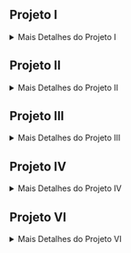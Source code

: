 
## <b> Projeto I </b> 
 
<details>

<summary>
	Mais Detalhes do Projeto I
</summary>
 
 ## Fatec

![image](https://user-images.githubusercontent.com/80988756/218878798-d33629bc-acf9-4edb-b463-b14fd8a90404.png)

##### *Figura 01. Fonte([fatecsjc-prd.azurewebsites.net](https://fatecsjc-prd.azurewebsites.net/curso-banco-de-dados.php))*

A Fatec é uma Faculdade Pública Estadual e todos os cursos oferecidos são gratuitos.
De uma forma geral a formação do Tecnólogo, além de aspectos técnicos, envolve também, uma base de caráter social, 
ético, filosófico e ambiental que faz deste cidadão um profissional ciente de sua inserção e responsabilidades no meio social que integra.


### Visão do Projeto

Projeto Julius consiste em um assistente virtual que auxilia o usuário na tomada de decisões relacionadas a investimentos financeiros. Entre as funcionalidades estão código de ações, cotação do dia, conversor de moedas entre outros. O diferencial de nossa aplicação é trazer informações em tempo real entregando o máximo de interatividade ao cliente. O nosso aplicativo traz o que há de mais inovador no mercado financeiro nacional.

- -  -  -  -  -  - 

* Responder a comando de voz ou sons específicos (palma, estalar de dedos, etc.);
* Possuir no mínimo 8 ações distintas e de natureza distintas;
* Ser mobile, web ou desktop;
* Retornar o comando em qualquer forma (som, texto ou ação);
* Ter um contexto específico de aplicação;
* Não pode usar 100% de APIs prontas e disponíveis no mercado, seja gratuita ou não;
* Não pode utilizar de plataforma de implementação de terceiros, seja gratuita ou não.


Dessa forma, foi desenvolvido o Assistente Virtual Julius

<img src ="https://github.com/TheLooksDatabase/Julius/blob/main/3)%20Images/julius.png?raw=true" width="200" height="200" />

##### *Figura 02. Fonte([TheLooksDatabase/Julius](https://github.com/TheLooksDatabase/Julius))*

### Tecnologias utilizadas:

<div style="display: inline_block"><br> 
  <img src="https://raw.githubusercontent.com/devicons/devicon/1119b9f84c0290e0f0b38982099a2bd027a48bf1/icons/python/python-original-wordmark.svg" width="100"    height="100" />
 <img src="https://raw.githubusercontent.com/devicons/devicon/1119b9f84c0290e0f0b38982099a2bd027a48bf1/icons/vscode/vscode-original-wordmark.svg" width="100" height="100" />
 <img src="https://raw.githubusercontent.com/devicons/devicon/1119b9f84c0290e0f0b38982099a2bd027a48bf1/icons/github/github-original-wordmark.svg" width="100" height="100" />
 <img src="https://raw.githubusercontent.com/devicons/devicon/1119b9f84c0290e0f0b38982099a2bd027a48bf1/icons/mysql/mysql-original-wordmark.svg" width="100" height="100" />
</div>

</br>

- Beautifulsoup4, selenium e requests foram usadas para requisição de informações de páginas HTML para possuir a informação correta e atualizada.
- SpeechRecognition foi usada para reconhecimento e voz usando microfone.
- Pyttsx3: Foi usada para síntese de texto-voz.
- Google-api-python-client API utilizada para usufruir dos recursos de reconhecimento de voz do Google.
- Pycoingecko  utilizada para conversão de moedas utilizando código do Banco Central.

### Participação Direta
- Fui responsável pela implementação da funcionalidade "Metas financeiras".
- Refatoração.
- Teste da aplicação para validar desempenho.

 <details open><summary>Função responsavel por coletar informações do investimento.</summary>
  
   <br>O método foi desenvolvido para prover uma experiência de usuário mais intuitiva durante o processo de inicialização do investimento, simulando a rentabilidade do investimento em um período definido.
	  
   ```py
   
   def calculadora():
    resposta_erro_aleatoria = choice(lista_erros)
    try:

        sai_som('Qual o valor inicial que você investirá?')
        valor_inicial = float(input(''))

        sai_som('Quanto investirá por mês?')
        aporte = float(input(''))

        sai_som('Qual a taxa de rendimento mensal, em %?')
        taxa_porc = float(input(''))

        sai_som('Em quantos meses pretende resgatar seu investimento?')
        mes = int(input(''))

        taxa = taxa_porc/100
        ##o calculo a seguir se refere a um aporte mensal de dinheiro
        result_aporte = aporte*(((1+taxa)**mes)-1)/taxa
        ##já esse cálculo é o de juros compostos, considerando o investimento de um valor inicial e resgate em alguns meses.
        result_vinicial = valor_inicial*((1+taxa)**mes)
        valor_final = result_aporte + result_vinicial
        sai_som(f'O total acumulado será de R${valor_final:.2f} reais')
                        

    except: 
        sai_som(resposta_erro_aleatoria)      
              
   ```

  * Este algoritmo recebe entradas de dados inseridas pelo usuário e responde por meio de uma saída de voz.
	
  *  Adicionalmente, foi criada uma função que trata possíveis erros ou perguntas incompreensíveis, retornando uma mensagem de erro personalizada para o usuário.
  
</details>

   
<details open><summary>Função para calcular as metas.</summary>
   
	
A função "metas" é um algoritmo simples que tem como objetivo calcular o tempo necessário para alcançar uma meta de investimento mensal com base no valor a 
ser investido e na meta a ser alcançada.

 
   ```py
	def metas():

	   sai_som('Quanto deseja investir? ')
	   num1 = float(input(''))

	   sai_som('Quanto deseja alcançar? ')
	   num2 = float(input(''))

	   Vf=  num2 / num1
	   sai_som(f'Você vai alcançar R${num2:.2f} em cerca de {Vf:.2f} meses se investir R${num1:.2f} por mês! ')
   ```
 
* Inputs e cálculos: <br>
A função começa solicitando ao usuário o valor que deseja investir e o valor que deseja alcançar. Esses valores são armazenados nas variáveis num1 e num2, respectivamente. Em seguida, é feito um cálculo simples para determinar o tempo necessário para alcançar a meta, com base na razão entre o valor desejado e o valor a ser investido mensalmente. O resultado é armazenado na variável Vf.

* Output:<br>
Por fim, a função imprime uma mensagem informando ao usuário quanto tempo será necessário para alcançar a meta, considerando o valor investido mensalmente. A mensagem é impressa com a função sai_som, que converte a mensagem em áudio, além de ser impressa no console.
</details>


### Aprendizados Efetivos 

* O primeiro contato com uma linguagem de programação ocorreu por meio do uso do Python.
* Foi realizada a compreensão da metodologia ágil Scrum, buscando entender e aplicar seus conceitos.
* O paradigma de programação imperativo foi adotado na construção do projeto, seguindo uma abordagem estrutural.
* Foi iniciado o aprendizado da lógica de programação, buscando encontrar a melhor solução computacional para a resolução de problemas.
* Houve a introdução às primeiras estruturas de dados utilizadas no projeto, tendo como base a linguagem Python.
</details>

## <b> Projeto II </b> 

<details>

<summary>
	Mais Detalhes do Projeto II
</summary>
 
 ## Parceiro Acadêmico
Nector</br>

![image](https://user-images.githubusercontent.com/80851038/133914328-794317fa-31e1-4279-afb0-d986acb5db45.png)
##### *Figura 01. Fonte(https://necto.com.br/)*
Necto Systems foi criada para prover soluções de software.
A principal ferramenta desde de 2006 é a linguagem Python.
Participamos de grandes projetos em diferentes áreas, desenvolvendo soluções de software que dão suporte a processos complexos com engenharia de dados e "DataScience"


### Visão do Projeto

É uma aplicação de monitoramento voltada somente à SGBDs, focada na performance e desempenho. Através da coleta de dados do SGBD (memória, tempo de consultas, espaço em disco, transações, evolução da memória, caches e registros) que influenciam na saúde e manutenção periódica:

* Conexão SGBD;
* Coleta de métricas de um ou mais SGBDs (PostgreSQL) remoto;
* Tratamento das métricas (histórico, registro, relatórios, disponibilidade, alertas e valores atingidos durante a operação):
* Tratamento de métricas de forma tabular;
* Salvar consultas em CSV;
* Tabular métricas;
* Coleta periódica de métricas;
* Histórico de métricas;
* Relatórios de métricas;
* Alertas por email;
* Funcionamento do BD (tempo e quantidade de queries e uso de índices).
* Ativar ou Desativar Interface Gráfica;
* Cadastro de dados de conexão dos SGBDs (acesso à estastítica por tabelas).

Dessa forma, foi desenvolvido o SGBD Health


<img src ="https://github.com/DolphinDatabase/SGBD_Health/blob/main/Images/LogoPNG.png?raw=true" width="300" height="300"/>

##### *Figura 02. Fonte(https://github.com/DolphinDatabase/SGBD_Health)*

### Tecnologias utilizadas:

<div style="display: inline_block"><br> 
 <img src="https://cdn.jsdelivr.net/gh/devicons/devicon/icons/java/java-original-wordmark.svg" width="100" height="100" />
 <img src="https://icongr.am/devicon/postgresql-original-wordmark.svg?size=128&color=currentColor" width="100" height="100" />
 <img src="https://raw.githubusercontent.com/devicons/devicon/1119b9f84c0290e0f0b38982099a2bd027a48bf1/icons/sqlite/sqlite-original.svg" width="100" height="100" />
 <img src="https://icongr.am/devicon/github-original.svg?size=128&color=currentColor" width="100" height="100" />
</div>

</br>

Como foi uma aplicação voltada para métricas de um servidor monitorando o sistema SGBT, utilizamos conexão JDBC do Java para conectar ao SGBD PostgreSql, SqLite para armazenar config da aplicação, GitHub para versionamento do código.



### Participação Direta
- Fui responsável pela implementação do algoritmo que parametriza as informações vindas do banco.
- Criação da logica para leitura do arquivo de configuração do banco de dados.
- Participação no desenvolvimento da forma de exibição dos dados retornados do banco

 <details open><summary>Algoritmos de parametrização dos dados</summary>
	 
  <br>Com base no parâmetro fornecido, o algoritmo ajusta a formatação dos dados para a apresentação mais adequada.
  <details open><summary></summary>
     
   ```java
   
   	if (i == 4 && j == 6) {
					quantidadeColuna[i - 4] = (result.getString(i - 3));
					quantidadeColuna[i - 3] = (result.getString(i - 2).replaceAll("\\r\\n|\\n", "").substring(0, 25)
							+ "...");
					quantidadeColuna[i - 2] = (result.getString(i - 1));
					quantidadeColuna[i - 1] = (result.getString(i));
					st.addRow(quantidadeColuna[i - 4], quantidadeColuna[i - 3], quantidadeColuna[i - 2],
							quantidadeColuna[i - 1]);

				} else if (i == 4 && j == 7) {
					quantidadeColuna[i - 4] = (result.getString(i - 3));
					quantidadeColuna[i - 3] = (result.getString(i - 2).replaceAll("\\r\\n|\\n", ""));
					quantidadeColuna[i - 2] = (result.getString(i - 1));
					quantidadeColuna[i - 1] = (result.getString(i));
					st.addRow(quantidadeColuna[i - 4], quantidadeColuna[i - 3], quantidadeColuna[i - 2],
							quantidadeColuna[i - 1]);
				} else if (i == 4) {
					quantidadeColuna[i - 4] = (result.getString(i - 3));
					quantidadeColuna[i - 3] = (result.getString(i - 2));
					quantidadeColuna[i - 2] = (result.getString(i - 1));
					quantidadeColuna[i - 1] = (result.getString(i));
					st.addRow(quantidadeColuna[i - 4], quantidadeColuna[i - 3], quantidadeColuna[i - 2],
							quantidadeColuna[i - 1]);    
   ```
   - Aplicamos o conhecimentos de como lidar com bloco de condições else if, validando as possiveis entrada de dados e realizado o tratamento	
	
   - Esse algoritmo valida as informações de retorno da query, padronizando esse resultado conforme número de colunas e linhas, para ser salvo no formato csv.
	
   - Também foi utilizado a manipulação de array e formataçõa de string para que o retorno se enquadrace no resultado espedo.
	  
</details>
	
	
<details open><summary>Conexão com banco</summary>
<br> Para estabelecer a conexão com o banco de dados, é realizado a validação no arquivo de configuração que contém todas as parâmetros essenciais para a realização da conexão.
	
    ```java	
	       //BUSCA E LE ARQUIVO CONEXAO
        public Connection read() throws FileNotFoundException, IOException{
	
	FileWriter fw = new FileWriter(filepath,true);
	BufferedWriter bw = new BufferedWriter(fw);
	Scanner scan = new Scanner(System.in);
	BufferedReader br = new BufferedReader(new FileReader(filepath));
	Properties p = new Properties();
	p.load(br);
	String connection=p.getProperty("connection");
	String user=p.getProperty("user");
	String pass=p.getProperty("pass");
	
	try {
		String driver = "org.postgresql.Driver";
		Class.forName(driver);
		return DriverManager.getConnection(connection,user,pass);
		
	} catch(Exception e){
		e.printStackTrace();
	}
	
	return null;
	 
	```

 - O código abre e lê um arquivo de configuração que contém informações necessárias para a conexão com o banco de dados, como URL de conexão, nome de usuário e senha.
 - Usando as informações lidas do arquivo de configuração, o código carrega o driver do banco de dados PostgreSQL e estabelece uma conexão com o banco de dados
</details>
	
Click aqui [GitHub](https://github.com/Jose-dos-Santos/SGBD_Health/blob/main/api1.2/src/conectar/Fileconnect.java) para mais detalhes :)
- O link acima traz detalhes da implementação do algoritmo

</details>

### Aprendizados Efetivos 


* O projeto desenvolvimento em Java consistiu em aplicar os conceitos aprendidos em aula para implementar classes e métodos, seguindo as exigências do semestre.
* Durante esse período, foi adotado o paradigma de programação orientada a objetos (POO) para desenvolver o projeto, conhecendo e aplicando seus conceitos.
* Esse foi o primeiro contato com um sistema gerenciador de banco de dados (SGBD), especificamente o PostGreSQL, e com a linguagem SQL. Nesse sentido, foi realizada a criação do banco de dados e a construção de consultas para atender aos requisitos do projeto.
* Outro aspecto relevante foi a conexão do software desenvolvido com o banco de dados, possibilitando a coleta de entradas por meio da implementação e o armazenamento desses dados. Com base nesses dados, foram construídas as métricas necessárias para atender às exigências do projeto.

</details>

## <b> Projeto III </b> 

 <details>

<summary>
	Mais Detalhes do Projeto III
</summary>
 
 ## Parceiro Acadêmico
MidAll</br>

![image](https://static.wixstatic.com/media/456d95_16b15ab71cf54b9aa97150aaefefbbde~mv2.png/v1/fill/w_178,h_141,al_c,q_85,usm_0.66_1.00_0.01,enc_auto/Logo%2520MidAll_edited.png)
##### *Figura 01. Fonte(www.midall.com.br)*

A MidAll é uma empresa de serviços e consultoria em TI, com sede no Parque Tecnológico em São José dos Campos. Desenvolve soluções de data driven, transformação digital, agilidade e eficiência e governança e segurança.


### Visão do Projeto

Criação de um motor de promoções em um Ecommerce, onde a criação, edição e exclusão de promoções possam ser feitas de forma ágil e intuitiva. Com requisitos funcionais:
* Interface de cadastro de produtos e promoções;
* Edição de produtos;
* Carrinho de compras;
* Criação de promoções;
* Categoria de promoções;
* Listagem de produtos e promoções.


Dessa forma, foi desenvolvido o PromoAll

<img src ="https://github.com/Doc-Docker/APIMidAll/blob/main/Images/logo2promoall.png" width="300" height="300"/>

##### *Figura 02. Fonte(www.github.com/Doc-Docker/APIMidAll)*

### Tecnologias utilizadas:

<div style="display: inline_block"><br> 
 <img src="https://cdn.jsdelivr.net/gh/devicons/devicon/icons/java/java-original-wordmark.svg" width="100" height="100" />
 <img src="https://cdn.jsdelivr.net/gh/devicons/devicon/icons/microsoftsqlserver/microsoftsqlserver-plain-wordmark.svg"  width="100" height="100" />
 <img src="https://cdn.jsdelivr.net/gh/devicons/devicon/icons/spring/spring-original-wordmark.svg" width="100" height="100" />
 <img src="https://cdn.jsdelivr.net/gh/devicons/devicon/icons/angularjs/angularjs-original-wordmark.svg" width="100" height="100"  />
 <img src="https://cdn.jsdelivr.net/gh/devicons/devicon/icons/css3/css3-original-wordmark.svg" width="100" height="100" />
 <img src="https://cdn.jsdelivr.net/gh/devicons/devicon/icons/bootstrap/bootstrap-original-wordmark.svg" width="100" height="100" />
</div>

</br>

Para o front-end foi utilizado o Angular que é uma plataforma baseada em Typescript, para criação das telas de interação com o cliente, e para realizar as requisições para a API que foi desenvolvida. O Java com o framework Spring foi utilizado para criação da API de backend, com a criação das rotas HTTP, conexão com o banco de dados, tratamento de erros e aplicação das regras de negócio. Como banco de dados, foi utilizado o H2 que é um sistema de gerenciamento de banco de dados relacional em memória



### Participação Direta
- Fui responsável pela implementação da lógica do motor de regras da API.
- Criação do algoritmo capaz de calcular os valores recebidos como parâmetro, 
devolvendo como resultado a melhor promoção a ser aplicada
no carrinho de compras.
- Participação na integração do front-end com back-end

 <details open><summary>Back-End - ProductPromotionService - retornaProdutoPromocao</summary>
  
<br> O objetivo deste método é analisar as promoções presentes no carrinho de compras e aplicar
     validações para atribuir o melhor desconto possível a um determinado produto.
	
   
   ```java
   
   public ResponseEntity<?> retornaProdutoPromocao(@RequestBody Integer id, Integer quantidade, Integer total,
			Integer categoria) {

		List<ProductPromotion> promotios = productPromotionRepository.findAll();

		List<ProductPromotion> productPromotion = new ArrayList<ProductPromotion>();

		Product product = productService.findById(id);

		productPromotion.addAll(product.getProductPromotions());
		int n = productPromotion.size();

		int i = 0;
		Double desconto = 0.0;
		Double valor = 0.0;
		Double valor2 = 0.0;

		if (total > 0) {
			System.out.println("Total");
			for (ProductPromotion promocao : promotios) {
				System.out.println("Total");
				if (promocao.getReceivePromotion().getCode() == 2 && total > promocao.getTotalCompra()) {
					if (promocao.getTypePromotion().getCode() == 1) {
						valor2 = promocao.getDiscount();

						if (valor2 > valor) {
							desconto = valor2;

						}
					}

					if (promocao.getTypePromotion().getCode() == 2) {
						valor2 = ((promocao.getDiscount() / 100) *  total );

						if (valor2 > valor) {
							desconto = valor2;

						}
						System.out.println(desconto);
					}
				}
			}
		}
   ``` 
	
* Esse método foi implementado na camada de service, por questão de organização do projeto.
     Sendo consumido na camada controller através de um método com uma anotação HTTP, no caso dessa
     requisição foi utilizado o verbo HttpPost.
   	
* Com base nos dados recebidos nos parâmetros, este método calcula e retorna o valor máximo do desconto para um produto, 
     considerando as promoções disponíveis e as regras estabelecidas.
	
* Uma outra validação é que o produto estando em mais de uma promoção após passar por esse método, será devolvido como retorno 
     a melhor promoção que se aplica para esse produto.

Click aqui [GitHub](https://github.com/Jose-dos-Santos/APIMidAll/blob/main/backend-midall/src/main/java/com/backend/backend/service/ProductPromotionService.java) para mais detalhes :)
- O link acima traz detalhes da implementação da classe de serviço responsável por todos os métodos da promoção

</details>   

- Participei de forma efetiva da integração do Front-End com Back-End, criando alguns métodos e realizando testes para validação das requisições.

 <details open><summary>Front-End</summary>
  
  
<br>Trecho do código responsável de receber o retorno do back-end, da explicação citada acima.
   
     
   ```JavaScript
   
        this.total = this.noDiscount += (element.price  * element.quantidade);

        this.service.getDiscount(this.id, this.quantidade, this.total, this.categoria).subscribe(
            response =>
            { const product : Product = new Product();
              this.discount = response;
              this.product.discount = this.discount
              this.finalPrice = this.finalPrice += (element.price * element.quantidade)-(this.discount)
              console.log("teste", this.categoria)
            errorResponse => console.log(errorResponse)
        })
    });
         
         
         
         return new ResponseEntity<>(desconto, HttpStatus.OK);     
   ```
   - Esse método é responsável por passar os parâmetros para o back-end, processar a informação e direcionar o retorno para a camada de visualização do usuário,
  sendo um trecho importante pois enviar dados, processa o retorno e já devolve os resultados para usuário.

     

<details close></summary></summary>

Click aqui [GitHub](https://github.com/Doc-Docker/APIMidAll/blob/main/frontend-midall/src/app/cart.service.ts) para mais detalhes :)
-O link acima traz detalhes da implementação do método responsável por enviar a requisição para back-end. 
</details>


</details>   

### Aprendizados Efetivos 


* O Framework Spring-Boot foi a tecnologia principal utilizada para iniciar o projeto, oferecendo diversos recursos para facilitar o ambiente de programação ao codificar em Java. Foi utilizado o Spring Initializr (start.spring.io) para criar o projeto inicial com facilidade.
* API REST, também conhecida como API RESTful, é uma interface de programação de aplicações que segue as restrições do estilo de arquitetura REST, permitindo interação com serviços web RESTful. REST significa Transferência Representacional de Estado.
* No desenvolvimento do sistema de E-commerce para a MidAll, foi possível adquirir novos aprendizados e aprofundar outros, incluindo o desenvolvimento de telas com Angular, utilizando HTML e CSS, além do framework Bootstrap para o frontend.
* Também foi necessário aprender sobre a linguagem TypeScript para criar os arquivos service e efetivar as requisições HTTP, além de aprofundar conhecimentos sobre o protocolo HTTP e as requisições GET, POST, PUT e DELETE.
* Outros aprendizados incluíram a criação de um objeto JSON para envio nas requisições, como fazer requisições no backend utilizando a API httpClient do Angular e aprofundamento em aprendizados de banco de dados, DML, DQL e criação de arquitetura de tabelas.
* A criação do projeto em Angular exigiu conhecimento sobre a estrutura de pastas utilizada na plataforma.

Os conhecimentos adquiridos em aula foram fundamentais para o desenvolvimento do projeto, incluindo a aplicação dos padrões de arquitetura, tornando-o componentizável e seguindo modos de construção comuns utilizados no mercado e comunidade. Também foi necessário criar o banco de dados utilizado na aplicação, seguindo o padrão de chaves primárias e estrangeiras nas tabelas, bem como a criação do modelo e entidades do banco. Aprendizados sobre os frameworks utilizados, Angular e Spring, também foram importantes para o sucesso do projeto.

</details>

## <b> Projeto IV </b> 
 
<details>

<summary>
	Mais Detalhes do Projeto IV
</summary>
 
 ## Parceiro Acadêmico
Subiter</br>

![image](https://github.com/Doc-Docker/APISubiter/blob/main/docs/Imagens/logosubiter.png?raw=true)
##### *Figura 01. Fonte(https://www.subiter.com/)*

A Subiter é uma empresa de base tecnológica especializada em visão infravermelha. Nossa missão é ajudar a indústria a alcançar excelência em seus processos produtivos. Por meio de sistemas inteligentes de inspeção e monitoramento, podemos observar fenômenos que estão além da capacidade dos olhos humanos.


### Visão do Projeto

Temos um desafio de sincronização dos dados administrativos, financeiros e operacionais referentes aos serviços prestados pela empresa. A falta de organização dos dados acarreta lentidão para atender chamados, e confusão na interpretação dos indicadores comerciais e financeiros.

 * Cadastros de Usuários, Equipamentos e Horários;
 * Usuários devem ter perfis diferentes (administrador, suporte, cliente);
 * Registro de chamados;
 * Acompanhamento de chamados de ponta a ponta;
 * Front-End para entrada e interpretação de dados.


##### *Figura 02. Fonte(https://github.com/Doc-Docker/APISubiter)*

### Tecnologias utilizadas:

<div style="display: inline_block"><br> 
 <img src="https://cdn.jsdelivr.net/gh/devicons/devicon/icons/java/java-original-wordmark.svg" width="100" height="100" />
 <img src="https://raw.githubusercontent.com/devicons/devicon/1119b9f84c0290e0f0b38982099a2bd027a48bf1/icons/oracle/oracle-original.svg"  width="100" height="100" />
 <img src="https://cdn.jsdelivr.net/gh/devicons/devicon/icons/spring/spring-original-wordmark.svg" width="100" height="100" />
 <img src="https://raw.githubusercontent.com/devicons/devicon/1119b9f84c0290e0f0b38982099a2bd027a48bf1/icons/vuejs/vuejs-original.svg" width="100" height="100"  />
 <img src="https://cdn.jsdelivr.net/gh/devicons/devicon/icons/css3/css3-original-wordmark.svg" width="100" height="100" />
 <img src="https://cdn.jsdelivr.net/gh/devicons/devicon/icons/bootstrap/bootstrap-original-wordmark.svg" width="100" height="100" />
</div>

</br>

Foi utilizado o Vue.js para o desenvolvimento do front-end, responsável pela criação das interfaces de interação com o cliente e pela realização das requisições à API. No lado do back-end, optou-se pelo framework Flask para a criação da API, englobando o desenvolvimento das rotas HTTP, a conexão com o banco de dados, o tratamento de erros e a implementação das regras de negócio. Quanto ao banco de dados, optou-se pelo SQL Server, hospedado na plataforma Azure da Microsoft.



### Participação Direta
- Nesse projeto atuei de forma integral no time do back-end
- Participei da criação das ORMS e toda a estrutura do back
- Criação de algumas regras de negócio responsável por gerenciar o transição de dados da aplicação.

 <details open><summary> Classe AgendamentoService</summary>
  
 <br>Responsável por gerenciar e controlar os inputs e outputs, com toda regra de negócio para que um agendamento seja realizado.
     
   ```java
   
   @Autowired
	private EquipamentoSerieRepository equipamentoSerieRepository;

	public Agendamento save(Agendamento agendamento) {

		Chamado chamado = chamadoRepository.getById(agendamento.getChamadoAgendamento().getId());

		if (chamado.getAgendamento() != null) {

			if (chamado.getAgendamento().getId() != 0) {

				return agendamentoRepository.findById(-1)
						.orElseThrow(() -> new ResponseStatusException(HttpStatus.NOT_FOUND,
								"Esse Chamado já possui um agendamento"));

			}
		}
   
   ```
   
   - Esse método está na camada service, com a simples tarefa de verificar a tentativa de inserção de um novo Agendamento.
     Como um agendamento tem relação direta com chamado, sempre que houver uma tentativa de inserção será verificado se existe um chamado existente. 
     
   - Nessa classe ainda tem outros três métodos para completar o crud, cada um com suas validações e regras necessárias para que uma informação possa ser consultada, persistida, alterada ou eliminada do banco de dados da aplicação.

Click aqui [GitHub](https://github.com/Doc-Docker/APISubiter/blob/main/APISubiterBackend/src/main/java/com/subiter/backend/APISubiterBackend/service/AgendamentoService.java) para mais detalhes :)
* O link acima traz detalhes da implementação da classe de serviço responsável por todos os métodos para um agendamento

</details>   

 <details open><summary>Classe ChamadoService</summary>
  
  
<br>Responsável por gerenciar e controlar os dados relacionado a um chamado.
     
   ```java
   
   public Chamado updateChamadoById(Integer id, Chamado chamado) {
		Chamado chamadoSelector = this.getChamadoById(id);
		String Ns = "";
		if(chamadoSelector.getAgendamento() != null) {
			Ns = chamadoSelector.getAgendamento().getNumerosSerie();
		}
		

		EquipamentoSerie equipamentoSerie = this.equipamentoSerie.getById(Ns);

		if (chamado.getSituacaoChamado().equals("F") || chamado.getSituacaoChamado().equals("f")) {

			equipamentoSerie.setDisponibilidade(true);
			chamadoSelector.setEncerramentoChamado(LocalDate.now());
			this.equipamentoSerie.save(equipamentoSerie);

		}

		chamadoSelector.setCriticidadeChamado(chamado.getCriticidadeChamado());

		chamadoSelector.setDataChamado(chamado.getDataChamado());

		chamadoSelector.setDescricaoChamado(chamado.getDescricaoChamado());

		chamadoSelector.setSituacaoChamado(chamado.getSituacaoChamado());

		chamadoSelector.setSolucaoChamado(chamado.getSolucaoChamado());

		

		return chamadoRepository.save(chamadoSelector);
	}
   
   ```
   
* Verificação da disponibilidade do equipamento: <br>
O método inicia com uma verificação da disponibilidade do equipamento associado ao chamado, por meio do número de série (variável "Ns"). Caso o agendamento do chamado já tenha um número de série definido, esse valor é atribuído à variável "Ns". Em seguida, é feita uma busca no banco de dados pelo equipamento com o número de série informado.<br>
Se a situação do chamado informada for "F" ou "f" (ou seja, o chamado está sendo finalizado), o equipamento é marcado como disponível e a data de encerramento do chamado é definida como a data atual. Em seguida, é feito o salvamento do equipamento no banco de dados.

* Atualização das informações do chamado: <br>
Após a verificação da disponibilidade do equipamento, são atualizadas as informações do chamado com base nos valores informados pelo usuário. As informações atualizadas incluem a criticidade do chamado, a data do chamado, a descrição do chamado, a situação do chamado e a solução do chamado.

* Salvamento das alterações no banco de dados: <br>
Por fim, o método realiza o salvamento das informações atualizadas no banco de dados e retorna o objeto do tipo Chamado atualizado.


Click aqui [GitHub](https://github.com/Doc-Docker/APISubiter/blob/main/APISubiterBackend/src/main/java/com/subiter/backend/APISubiterBackend/service/ChamadoService.java) para mais detalhes :)
* O link acima traz detalhes da implementação da classe de serviço responsável por todos os métodos para um agendamento

</details> 


### Aprendizados Efetivos 



* O Framework Spring-Boot foi utilizado como a principal tecnologia para back-end, sendo uma ferramenta que oferece diversos recursos para facilitar o ambiente de programação em Java. O aprendizado foi aprimorado em relação à linguagem Java e à utilização desse framework, que apresenta recursos que facilitam muito a construção do projeto, por meio do Spring Initializr [start.spring.io](https://start.spring.io/) para mais detalhes.

* Aprendemos a aprimorar o conhecimento na API REST, que é um recurso da programação que trabalhamos pelo segundo semestre consecutivo. Essa tecnologia padroniza a forma que os dados são trafegados entre o cliente e o servidor.

* A implementação da camada de segurança da aplicação foi um passo importante para garantir a proteção dos dados e informações dos usuários. Aprendi sobre as melhores práticas de segurança, como criptografia de dados, controle de acesso, autenticação e autorização. Com isso, foi possível criar um ambiente mais seguro e confiável para os usuários, minimizando riscos de ataques e vazamentos de dados.

* O armazenamento do banco de dados na Oracle Cloud foi um grande desafio, mas trouxe muitos benefícios, como a facilidade de gerenciamento e a alta disponibilidade dos dados. Para garantir a segurança dos dados, aprendi sobre a configuração de políticas de segurança, backup e recuperação de dados, além de ter conhecimentos em gerenciamento de infraestrutura em nuvem.

* Aprendi sobre a importância dos padrões de projetos, que são soluções pré-definidas para problemas comuns de desenvolvimento de software. Com a aplicação desses padrões em nosso projeto, foi possível melhorar a manutenibilidade, escalabilidade e modularidade do código, tornando-o mais organizado e fácil de entender. Isso resultou em um código mais eficiente, redução de erros e melhor qualidade de software em geral.

</details>

## <b> Projeto VI </b> 

 <details>

<summary>
	Mais Detalhes do Projeto VI
</summary>
 
 ## Parceiro Acadêmico
Visiona</br>

![image](https://visionaespacial.com/wp-content/themes/VisionaEspacial/assets/img/logo-branca-completa.svg)
##### *Figura 01. Fonte(https://visionaespacial.com/)*

A Visiona Tecnologia Espacial é uma joint-venture entre a Embraer Defesa & Segurança e a Telebras, voltada para a integração de sistemas espaciais, criada em 2012 para atender os objetivos do Programa Nacional de Atividades Espaciais (PNAE) e do Programa Estratégico de Sistemas Espaciais (PESE). A empresa foi a responsável pelo Programa do Satélite Geoestacionário de Defesa e Comunicações Estratégicas, o SGDC, lançado em 2017. Em 2018, a Visiona anunciou o programa do primeiro satélite projetado integralmente pela indústria nacional, o VCUB1, e concluiu com êxito o primeiro Sistema de Controle de Órbita e Atitude de satélites desenvolvido no Brasil. A Visiona também fornece produtos e serviços de Sensoriamento Remoto e Telecomunicações por satélite, bem como Aerolevantamento SAR nas Bandas X e P.

### Visão do Projeto

Propomos uma solução abrangente que envolve a coleta e o refinamento dos dados públicos do ProAgro, a reestruturação eficiente da base de dados e o desenvolvimento de um Sistema de Informação Geográfica (SIG) personalizado, fornecendo informações de forma mais simples e organizada para o usuário. Essa abordagem busca facilitar a compreensão e análise dos dados, contribuindo para melhorias nos processos internos da empresa.


* Modelar um banco de dados relacionais espaciais a partir de tabelas do Proagro;
* Traçar o perímetro das parcelas informadas nas tabelas do Proagro no sistema de informações geográficas;
* Atribuir informação agrícola relevante às parcelas plotadas num sistema de informação geográfica;
* Cruzar as informações espaciais da Gleba com sua localização (Município e Estado);
* Conecte e consuma a API Visiona Vegetation Index Time Series;
* A consulta da API Visiona deve retornar uma série temporal para cada parcela consultada;
* Salvar séries temporais consumidas/consultadas no banco de dados;
* Desenvolva um front end simples que mostre as parcelas distribuídas espacialmente, um botão de seleção de parcelas e o gráfico do índice de acúmulo;
* A série temporal do índice de vegetação deverá ser apresentada por dados definidos entre 30 dias antes dos dados do plantio e 30 dias após os dados da colheita 
informados nas tabelas do Proagro e organizados no banco de dados.
* O tempo de resposta do site deve ser inferior a 1,5 minutos em 99,99% das obrigações;
* O mecanismo de consulta da aplicação deverá gerar trilhas no formato JSON (opcional);
* Documentação (Requisito Fatec)
* O sistema deve conter análises que ajudem a observar seu comportamento: Quantidade de requisições, tempo de resposta, quantidade e % de falhas na obtenção de dados do Golden Sources.


##### *Figura 02. Fonte(https://github.com/TechVisionn/tech-parent)*

### Tecnologias utilizadas:

<div style="display: inline_block"><br> 
 <img src="https://raw.githubusercontent.com/devicons/devicon/1119b9f84c0290e0f0b38982099a2bd027a48bf1/icons/python/python-original-wordmark.svg" width="100"    height="100" />
 <img src="https://cdn.jsdelivr.net/gh/devicons/devicon/icons/microsoftsqlserver/microsoftsqlserver-plain-wordmark.svg"  width="100" height="100" /> 
 <img src="https://raw.githubusercontent.com/devicons/devicon/1119b9f84c0290e0f0b38982099a2bd027a48bf1/icons/vuejs/vuejs-original.svg" width="100" height="100"  />
 <img src="https://cdn.jsdelivr.net/gh/devicons/devicon/icons/css3/css3-original-wordmark.svg" width="100" height="100" />
 <img src="https://cdn.jsdelivr.net/gh/devicons/devicon/icons/bootstrap/bootstrap-original-wordmark.svg" width="100" height="100" />
</div>

</br>


### Participação Direta
- Participei na estruturação do back-end.
- Auxiliei na criação das regras para implementação da LGPD.


 <details open><summary>Classe TokenResource</summary>
  
  
   <br>Nessa classe, ocorre algumas validações do usuário, sempre que ocorre o processo de login. Com base no termo de aceite, o sistema realiza o registro conforme a escolha do usuário.
     
   ```python
   
	   term = self.term_instance.find_one(user_history["id_term"])
	        if latest_term["version"] != term["version"] or _term is False:
	            if _term is None:
	                return make_response({"message": "User needs to update terms"})
	            if _term is False:
	                self.user_history.insert_one(
	                    {
	                        "id_user": user["_id"],
	                        "id_term": term["_id"],
	                        "accepted_term": _term,
	                        "update_date": datetime.today().strftime("%Y-%m-%d %H:%M:%S"),
	                        "parameters": {
	                            "option_one": False
	                            if _term_option_one is None
	                            else _term_option_one,
	                            "option_second": False
	                            if _term_option_second is None
	                            else _term_option_second,
	                        },
	                    }
	                )
		
   
   ```
   
* Recupera o termo atual do banco de dados com base no ID do usuário.
* Compara a versão do termo atual com a versão do termo mais recente.
* Se as versões forem diferentes, verifica se o usuário já aceitou os novos termos.
* Se o usuário não tiver aceitado os novos termos, atualiza o registro de histórico do usuário.


Click aqui [GitHub](https://github.com/TechVisionn/tech-backend/blob/main/flaskr/resources/token.py) para mais detalhes :)
* O link acima traz detalhes da implementação da classe TokenResource


### Aprendizados Efetivos 


* Optamos por utilizar o Framework Flask em Python como a principal tecnologia para desenvolver o back-end. Essa escolha não só agilizou o processo de programação, mas também proporcionou uma variedade de recursos que contribuíram para a solidez do nosso projeto.

* Desempenhei um papel crucial na implementação de práticas de DevOps, concentrando-me especialmente na execução de testes de unidade usando a biblioteca Pytest. Essa abordagem não apenas garantiu a estabilidade do código, mas também facilitou a integração contínua e a entrega contínua, promovendo uma cultura de desenvolvimento ágil.
  
* Adquiri e apliquei conhecimentos fundamentais em data warehousing, utilizando ferramentas como Looker Studio para o tratamento eficiente dos dados. A integração bem-sucedida desses conceitos no projeto não só enriqueceu minha compreensão, mas também resultou em uma manipulação de dados mais eficaz e informada.
  
* Desenvolvi uma compreensão abrangente de testes, abordando não apenas os testes de unidade, mas também os de integração e interface. A aplicação prática desses conhecimentos se destacou especialmente nos testes de unidade, onde minha abordagem meticulosa contribuiu significativamente para a confiabilidade e qualidade do código.

  



